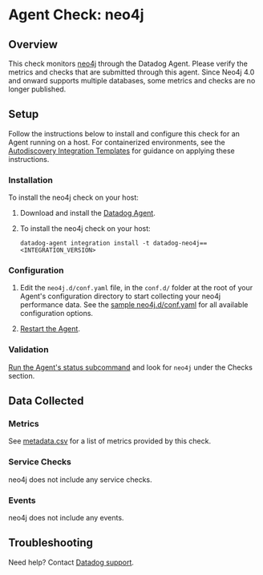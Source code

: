 # Agent Check: neo4j

## Overview

This check monitors [neo4j][1] through the Datadog Agent.
Please verify the metrics and checks that are submitted through this agent. Since Neo4j 4.0 and onward supports multiple databases, some metrics and checks are no longer published.

## Setup


Follow the instructions below to install and configure this check for an Agent running on a host. For containerized environments, see the [Autodiscovery Integration Templates][2] for guidance on applying these instructions.

### Installation

To install the neo4j check on your host:

1. Download and install the [Datadog Agent](https://app.datadoghq.com/account/settings#agent).
2. To install the neo4j check on your host:

   ```shell
   datadog-agent integration install -t datadog-neo4j==<INTEGRATION_VERSION>
   ```


### Configuration

1. Edit the `neo4j.d/conf.yaml` file, in the `conf.d/` folder at the root of your Agent's configuration directory to start collecting your neo4j performance data. See the [sample neo4j.d/conf.yaml][3] for all available configuration options.

2. [Restart the Agent][4].

### Validation

[Run the Agent's status subcommand][5] and look for `neo4j` under the Checks section.

## Data Collected

### Metrics

See [metadata.csv][6] for a list of metrics provided by this check.

### Service Checks

neo4j does not include any service checks.

### Events

neo4j does not include any events.

## Troubleshooting


Need help? Contact [Datadog support][7].

[1]: https://neo4j.com/
[2]: https://docs.datadoghq.com/agent/autodiscovery/integrations
[3]: https://github.com/DataDog/integrations-core/blob/master/neo4j/datadog_checks/neo4j/data/conf.yaml.example
[4]: https://docs.datadoghq.com/agent/guide/agent-commands/#start-stop-and-restart-the-agent
[5]: https://docs.datadoghq.com/agent/guide/agent-commands/#agent-status-and-information
[6]: https://github.com/DataDog/integrations-core/blob/master/neo4j/metadata.csv
[7]: https://docs.datadoghq.com/help
